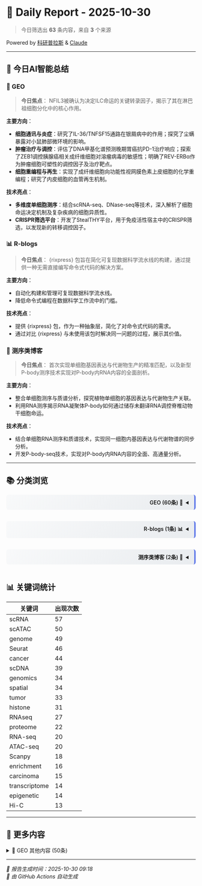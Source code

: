# 📅 Daily Report - 2025-10-30

> 今日筛选出 **63** 条内容，来自 **3** 个来源

<div class="powered-by-top">Powered by <a href="https://kyplus.de">科研普拉斯</a> & <a href="https://claude.ai">Claude</a></div>

---

## 🤖 今日AI智能总结

### 🧬 GEO

> **今日焦点**：
NFIL3被确认为决定ILC命运的关键转录因子，揭示了其在淋巴祖细胞分化中的核心作用。

**主要方向**：
*   **细胞通讯与炎症**：研究了IL-36/TNFSF15通路在银屑病中的作用；探究了尘螨暴露对小鼠肺部微环境的影响。
*   **肿瘤治疗与调控**：评估了DNA甲基化谱预测晚期胃癌抗PD-1治疗响应；探索了ZEB1调控胰腺癌相关成纤维细胞对溶瘤病毒的敏感性；明确了REV-ERBα作为肿瘤细胞可塑性的调控因子及治疗靶点。
*   **细胞重编程与再生**：实现了成纤维细胞向功能性视网膜色素上皮细胞的化学重编程；研究了内皮细胞的血管再生机制。

**技术亮点**：
*   **多维度单细胞测序**：结合scRNA-seq、DNase-seq等技术，深入解析了细胞命运决定机制及复杂疾病的细胞异质性。
*   **CRISPR筛选平台**：开发了StealTHY平台，用于免疫活性宿主中的CRISPR筛选，以发现新的转移调控因子。

### 📊 R-blogs

> **今日焦点**：
{rixpress} 包旨在简化可复现数据科学流水线的构建，通过提供一种无需直接编写命令式代码的解决方案。

**主要方向**：
*   自动化构建和管理可复现数据科学流水线。
*   降低命令式编程在数据科学工作流中的门槛。

**技术亮点**：
*   提供 {rixpress} 包，作为一种抽象层，简化了对命令式代码的需求。
*   通过对比 {rixpress} 与未使用该包时解决同一问题的过程，展示其价值。

### 🧪 测序类博客

> **今日焦点**：
首次实现单细胞基因表达与代谢物生产的精准匹配，以及新型P-body测序技术实现对P-body内RNA内容的全面剖析。

**主要方向**：
- 整合单细胞测序与质谱分析，探究植物单细胞的基因表达与代谢物生产关联。
- 利用RNA测序揭示RNA凝聚体P-body如何通过储存未翻译RNA调控脊椎动物干细胞命运。

**技术亮点**：
- 结合单细胞RNA测序和质谱技术，实现同一细胞内基因表达与代谢物谱的同步分析。
- 开发P-body-seq技术，实现对P-body内RNA内容的全面、高通量分析。

---

## 📚 分类浏览

<details>
<summary style="text-align: right; direction: rtl; padding: 10px 15px; background: linear-gradient(135deg, #f8f9fa 0%, #e9ecef 100%); border-right: 4px solid #667eea; font-weight: 600; cursor: pointer; margin: 15px 0; border-radius: 6px;">🧬 GEO (60条)</summary>

<div class="details-content" markdown="1">

#### 详细内容（前10条）

**1.** ⭐ **GSE289018 Comparative Single Cell RNA Sequencing of Notch2 and RBPJ-deficient mononuclear phagocyte cells and myeloid progenitors from the spleen and bone marrow**
- ✍️ **作者**：未知作者
- 🏷️ **关键词**：tumor、cancer、carcinoma、lymphoma、sequencing、RNAseq、single.cell、single-cell、scRNA、scDNA、scATAC、spatial、spatially、Visium、genome、proteome、metabolome、Seurat、Scanpy、epigenetic、epigenome、histone、enrichment、trajectory
- 📝 **描述**：Contributors : Jaba Gamrekelashvili ; Florian P LimbourgSeries Type : Expression profiling by high throughput sequencingOrganism : Mus musculusMononuclear phagocytes and their myeloid progenitors are critical in various homeostatic processes as well as immune responses. We employed single-cell RNA sequencing to investigate myeloid progenitors and mononuclear phagocytic cell subsets, including monocytes, splenic red pulp macrophages and dendritic cells in the spleen and in the bone marrow, with a...
- 🔗 [查看原文](http://www.ncbi.nlm.nih.gov/geo/query/acc.cgi?acc=GSE289018)

**2.** ⭐ **GSE309097 Dynamic neutrophil-keratinocyte communication network centered on IL-36/TNFSF15 responses characterizes inflammatory responses in generalized pustular psoriasis.**
- ✍️ **作者**：未知作者
- 🏷️ **关键词**：tumor、cancer、carcinoma、leukemia、Hi-C、scRNA、scDNA、scATAC、spatial、spatially、genome、genomics、proteome、proteomics、Seurat、Scanpy、methylation、histone、enrichment、clustering
- 📝 **描述**：Contributors : Johann E Gudjonsson ; Lam C TsoiSeries Type : Expression profiling by high throughput sequencingOrganism : Homo sapiensGeneralized pustular psoriasis (GPP) is a severe subtype of psoriasis characterized by epidermal neutrophil infiltration, often presenting as acute, potentially life-threatening flares. However, the characterization of the immune micro-environment in GPP lesions remains largely unknown. Here, we used single-cell RNA profiling to interrogate the transcriptomes of 6...
- 🔗 [查看原文](http://www.ncbi.nlm.nih.gov/geo/query/acc.cgi?acc=GSE309097)

**3.** ⭐ **GSE291317 The transcription factor NFIL3 is necessary and sufficient to specify the ILC fate in lymphoid progenitors [scRNA-seq]**
- ✍️ **作者**：未知作者
- 🏷️ **关键词**：tumor、cancer、carcinoma、RNA-seq、RNAseq、DNA-seq、ChIP-seq、ATAC-seq、scRNA、scDNA、scATAC、spatial、spatially、genome、genomics、transcriptome、transcriptomics、Scanpy、histone、enrichment
- 📝 **描述**：Contributors : Joseph Léger ; Eva Artano ; Delphine Coulais ; Naomie Belletoise ; Fadhloun Raoudha ; Devin Kenney ; Avinash Bhandoola ; Christelle HarlySeries Type : Expression profiling by high throughput sequencingOrganism : Mus musculusHelper innate lymphoid cells (ILC) play important functions in immunity and tissue homeostasis, but their development remains poorly understood. In this study, we identified NFIL3 as the earliest known requirement during ILC development. Forced expression of NF...
- 🔗 [查看原文](http://www.ncbi.nlm.nih.gov/geo/query/acc.cgi?acc=GSE291317)

**4.** ⭐ **GSE291316 The transcription factor NFIL3 is necessary and sufficient to specify the ILC fate in lymphoid progenitors [RNA-seq - Tox]**
- ✍️ **作者**：未知作者
- 🏷️ **关键词**：tumor、cancer、carcinoma、RNA-seq、RNAseq、DNA-seq、ChIP-seq、ATAC-seq、scRNA、scDNA、scATAC、spatial、spatially、genome、transcriptome、Seurat、Scanpy、histone、enrichment
- 📝 **描述**：Contributors : Joseph Léger ; Eva Artano ; Delphine Coulais ; Naomie Belletoise ; Fadhloun Raoudha ; Devin Kenney ; Avinash Bhandoola ; Christelle HarlySeries Type : Expression profiling by high throughput sequencingOrganism : Mus musculusHelper innate lymphoid cells (ILC) play important functions in immunity and tissue homeostasis, but their development remains poorly understood. In this study, we identified NFIL3 as the earliest known requirement during ILC development. Forced expression of NF...
- 🔗 [查看原文](http://www.ncbi.nlm.nih.gov/geo/query/acc.cgi?acc=GSE291316)

**5.** ⭐ **GSE291076 The transcription factor NFIL3 is necessary and sufficient to specify the ILC fate in lymphoid progenitors [RNA-seq - Il7rLT]**
- ✍️ **作者**：未知作者
- 🏷️ **关键词**：tumor、cancer、carcinoma、RNA-seq、RNAseq、DNA-seq、ChIP-seq、ATAC-seq、scRNA、scDNA、scATAC、spatial、spatially、genome、transcriptome、Seurat、Scanpy、histone、enrichment
- 📝 **描述**：Contributors : Joseph Léger ; Eva Artano ; Delphine Coulais ; Naomie Belletoise ; Fadhloun Raoudha ; Devin Kenney ; Avinash Bhandoola ; Christelle HarlySeries Type : Expression profiling by high throughput sequencingOrganism : Mus musculusHelper innate lymphoid cells (ILC) play important functions in immunity and tissue homeostasis, but their development remains poorly understood. In this study, we identified NFIL3 as the earliest known requirement during ILC development. Forced expression of NF...
- 🔗 [查看原文](http://www.ncbi.nlm.nih.gov/geo/query/acc.cgi?acc=GSE291076)

**6.** ⭐ **GSE291075 The transcription factor NFIL3 is necessary and sufficient to specify the ILC fate in lymphoid progenitors [RNA-seq - ex vivo, Nfil3]**
- ✍️ **作者**：未知作者
- 🏷️ **关键词**：tumor、cancer、carcinoma、RNA-seq、RNAseq、DNA-seq、ChIP-seq、ATAC-seq、scRNA、scDNA、scATAC、10x、spatial、spatially、genome、transcriptome、Scanpy、histone、enrichment
- 📝 **描述**：Contributors : Joseph Léger ; Eva Artano ; Delphine Coulais ; Naomie Belletoise ; Fadhloun Raoudha ; Devin Kenney ; Avinash Bhandoola ; Christelle HarlySeries Type : Expression profiling by high throughput sequencingOrganism : Mus musculusHelper innate lymphoid cells (ILC) play important functions in immunity and tissue homeostasis, but their development remains poorly understood. In this study, we identified NFIL3 as the earliest known requirement during ILC development. Forced expression of NF...
- 🔗 [查看原文](http://www.ncbi.nlm.nih.gov/geo/query/acc.cgi?acc=GSE291075)

**7.** ⭐ **GSE305511 DNA Methylation Profiles Predicting Response to Anti-PD-1-based Treatment in Patients with Advanced Gastric Cancer [Targeted Bisulfite-Seq]**
- ✍️ **作者**：未知作者
- 🏷️ **关键词**：cancer、RNA-seq、RNAseq、DNA-seq、ATAC-seq、Hi-C、scRNA、scDNA、scATAC、spatial、genome、genomics、proteome、proteomics、epigenetic、epigenome、methylation、histone
- 📝 **描述**：Contributors : Wei Tang ; Zhixiong WangSeries Type : Methylation profiling by high throughput sequencingOrganism : Homo sapiensImmunotherapy has shown promise in treating gastric cancer, but predicting patient response remains challenging. In this study, DNA methylation levels at 20 specific CpG probes were measured in 69 tumor samples using targeted bisulfite sequencing (TBS). These CpG probes, previously identified as highly predictive of treatment response, were used to construct and validate...
- 🔗 [查看原文](http://www.ncbi.nlm.nih.gov/geo/query/acc.cgi?acc=GSE305511)

**8.** ⭐ **GSE291319 The transcription factor NFIL3 is necessary and sufficient to specify the ILC fate in lymphoid progenitors [DNase-seq]**
- ✍️ **作者**：未知作者
- 🏷️ **关键词**：tumor、cancer、carcinoma、RNA-seq、RNAseq、DNA-seq、ChIP-seq、ATAC-seq、scRNA、scDNA、scATAC、spatial、spatially、genome、transcriptome、Scanpy、histone、enrichment
- 📝 **描述**：Contributors : Joseph Léger ; Eva Artano ; Delphine Coulais ; Naomie Belletoise ; Fadhloun Raoudha ; Devin Kenney ; Avinash Bhandoola ; Christelle HarlySeries Type : Genome binding/occupancy profiling by high throughput sequencingOrganism : Mus musculusHelper innate lymphoid cells (ILC) play important functions in immunity and tissue homeostasis, but their development remains poorly understood. In this study, we identified NFIL3 as the earliest known requirement during ILC development. Forced ex...
- 🔗 [查看原文](http://www.ncbi.nlm.nih.gov/geo/query/acc.cgi?acc=GSE291319)

**9.** ⭐ **GSE300531 A Single-cell Transcriptomic Profiling Reveals the Effects of Chronic House Dust Mite Exposure on the Murine Lung Microenvironment**
- ✍️ **作者**：未知作者
- 🏷️ **关键词**：tumor、cancer、single.cell、single-cell、scRNA、scATAC、Visium、genome、genomics、transcriptome、transcriptomics、proteome、epigenetic、epigenome、histone、enrichment、clustering
- 📝 **描述**：Contributors : Han Chang ; Chanond A Nasamran ; Scott Herdman ; Maripat Corr ; Kathleen M Fisch ; Nicholas Webster ; Eyal Raz ; Samuel BertinSeries Type : Expression profiling by high throughput sequencingOrganism : Mus musculusHouse dust mite (HDM) is a common environmental aeroallergen linked to the development of allergic airway inflammation and asthma. While the effects of acute HDM exposure on T helper 2 (Th2)-driven allergic responses and pulmonary eosinophilia are well established in muri...
- 🔗 [查看原文](http://www.ncbi.nlm.nih.gov/geo/query/acc.cgi?acc=GSE300531)

**10.** ⭐ **GSE290358 ZEB1, a novel Junctional Adhesion Molecule A regulator, impacts sensitivity of pancreatic cancer-associated fibroblasts to oncolytic reovirus**
- ✍️ **作者**：未知作者
- 🏷️ **关键词**：tumor、cancer、oncology、Hi-C、single.cell、single-cell、scRNA、scDNA、scATAC、spatial、spatially、Visium、genome、genomics、Seurat、Scanpy、histone
- 📝 **描述**：Contributors : Dam Nicole ; Harryvan Tom J. ; Dang Hao ; Ioannidis Gavriil ; Schmierer Bernhard ; Haawinkels Lukas J.A.C. ; Kemp VeraSeries Type : OtherOrganism : Homo sapiensOncolytic virus (OV) therapy is a promising treatment for various tumors. However, in pancreatic ductal adenocarcinoma (PDAC), the high abundance of cancer-associated fibroblasts (CAFs) can limit OV therapy efficacy by impairing viral spread and anti-tumor immunity. We have previously shown that oncolytic reovirus infection...
- 🔗 [查看原文](http://www.ncbi.nlm.nih.gov/geo/query/acc.cgi?acc=GSE290358)

> 💡 该来源还有 50 条内容，详见 [文末](#更多-geo)

</div>

</details>

<details>
<summary style="text-align: right; direction: rtl; padding: 10px 15px; background: linear-gradient(135deg, #f8f9fa 0%, #e9ecef 100%); border-right: 4px solid #667eea; font-weight: 600; cursor: pointer; margin: 15px 0; border-radius: 6px;">📊 R-blogs (1条)</summary>

<div class="details-content" markdown="1">

#### 详细内容（全部1条）

**1.** ⭐ **Of course, someone has to write imperative code to build reproducible data science pipelines. It doesn’t have to be you.**
- ✍️ **作者**：未知作者
- 🏷️ **关键词**：scRNA、scDNA、scATAC、spatial、Seurat、Scanpy、histone
- 📝 **描述**：Last time I quickly introduced my latest package, {rixpress}, but I think that to really understand what {rixpress} brings to the table, one needs to solve the same problem without it. And incidentally, I think that this exercise also show... Continue reading: Of course, someone has to write imperative code to build reproducible data science pipelines. It doesn’t have to be you.
- 🔗 [查看原文](https://www.r-bloggers.com/2025/10/of-course-someone-has-to-write-imperative-code-to-build-reproducible-data-science-pipelines-it-doesnt-have-to-be-you/)


</div>

</details>

<details>
<summary style="text-align: right; direction: rtl; padding: 10px 15px; background: linear-gradient(135deg, #f8f9fa 0%, #e9ecef 100%); border-right: 4px solid #667eea; font-weight: 600; cursor: pointer; margin: 15px 0; border-radius: 6px;">🧪 测序类博客 (2条)</summary>

<div class="details-content" markdown="1">

#### 详细内容（全部2条）

**1.** ⭐ **Matching gene expression to metabolite production in single plant cells**
- ✍️ **作者**：未知作者
- 🏷️ **关键词**：single.cell、genome、genomics、histone
- 📝 **描述**：Researchers combined single-cell RNA sequencing with mass spectrometry to analyze gene expression and metabolite profiles in the same plant cell, offering new insights into...
- 🔗 [查看原文](https://www.rna-seqblog.com/matching-gene-expression-to-metabolite-production-in-single-plant-cells/)

**2.** **P-body-seq permits comprehensive profiling of P-body contents**
- ✍️ **作者**：未知作者
- 🏷️ **关键词**：Hi-C
- 📝 **描述**：Researchers used RNA sequencing to show how RNA condensates called P-bodies control stem cell fate by storing untranslated RNAs that guide developmental decisions across vertebrate species..
- 🔗 [查看原文](https://www.rna-seqblog.com/p-body-seq-permits-comprehensive-profiling-of-p-body-contents/)


</div>

</details>

## 📊 关键词统计

| 关键词 | 出现次数 |
|--------|----------|
| scRNA | 57 |
| scATAC | 50 |
| genome | 49 |
| Seurat | 46 |
| cancer | 44 |
| scDNA | 39 |
| genomics | 34 |
| spatial | 34 |
| tumor | 33 |
| histone | 31 |
| RNAseq | 27 |
| proteome | 22 |
| RNA-seq | 20 |
| ATAC-seq | 20 |
| Scanpy | 18 |
| enrichment | 16 |
| carcinoma | 15 |
| transcriptome | 14 |
| epigenetic | 14 |
| Hi-C | 13 |

---

## 📎 更多内容

<details>
<summary><a name="更多-geo"></a>🧬 GEO 其他内容 (50条)</summary>

<div class="details-content" markdown="1">

- [GSE308109 Comparative transcriptomics as a key to understanding the adaptation mechanisms of Baikal sculpins to the deep-water habitat](http://www.ncbi.nlm.nih.gov/geo/query/acc.cgi?acc=GSE308109)
- [GSE309549 Transcriptional dysregulation in the spinal cord of SCA3 provides insights into disease mechanisms [KO_RNAseq]](http://www.ncbi.nlm.nih.gov/geo/query/acc.cgi?acc=GSE309549)
- [GSE309548 Transcriptional dysregulation in the spinal cord of SCA3 provides insights into disease mechanisms [Human_RNAseq]](http://www.ncbi.nlm.nih.gov/geo/query/acc.cgi?acc=GSE309548)
- [GSE296122 Complex DNA Structural Variant on Chromosome 2 in a Pediatric Patient with  Development Delay and Congenital Malformation](http://www.ncbi.nlm.nih.gov/geo/query/acc.cgi?acc=GSE296122)
- [GSE272716 mTORC1 controls ILC2 activation and allergic lung inflammation through NMUR1-mediated neuronal regulation [WT-KO ILC2s RNA-seq]](http://www.ncbi.nlm.nih.gov/geo/query/acc.cgi?acc=GSE272716)
- [GSE295844 Circadian regulator REV-ERBα is a master regulator of tumor lineage plasticity and an effective therapeutic target [ChIP-Seq]](http://www.ncbi.nlm.nih.gov/geo/query/acc.cgi?acc=GSE295844)
- [GSE287517 Chemical reprogramming of fibroblasts into functional retinal pigment epithelium cells (scRNA-seq)](http://www.ncbi.nlm.nih.gov/geo/query/acc.cgi?acc=GSE287517)
- [GSE287516 Chemical reprogramming of fibroblasts into functional retinal pigment epithelium cells (RNA-seq)](http://www.ncbi.nlm.nih.gov/geo/query/acc.cgi?acc=GSE287516)
- [GSE268044 StealTHY: enabling CRISPR-Cas9 screens in immunocompetent hosts to expose concealed metastatic regulators [single-end]](http://www.ncbi.nlm.nih.gov/geo/query/acc.cgi?acc=GSE268044)
- [GSE276674 Vascular regeneration with adenovirally reprogrammed endothelial cells and their long-term neovascularization effects](http://www.ncbi.nlm.nih.gov/geo/query/acc.cgi?acc=GSE276674)
- [GSE306157 Distinct miRNA profiles in human amniotic tissue and its vesicular and non-vesicular secretome](http://www.ncbi.nlm.nih.gov/geo/query/acc.cgi?acc=GSE306157)
- [GSE295843 Circadian regulator REV-ERBα is a master regulator of tumor lineage plasticity and an effective therapeutic target. [ATAC-Seq]](http://www.ncbi.nlm.nih.gov/geo/query/acc.cgi?acc=GSE295843)
- [GSE295834 Circadian regulator REV-ERBα is a master regulator of tumor lineage plasticity and an effective therapeutic target [RNA-Seq]](http://www.ncbi.nlm.nih.gov/geo/query/acc.cgi?acc=GSE295834)
- [GSE231432 HSC-derived exosomal miR-122- 5p inhibits EMT and fibrosis of intrahepatic biliary epithelial cells to alleviate primary biliary cholangitis](http://www.ncbi.nlm.nih.gov/geo/query/acc.cgi?acc=GSE231432)
- [GSE305240 DNA Methylation Profiles Predicting Response to Anti-PD-1-based Treatment in Patients with Advanced Gastric Cancer](http://www.ncbi.nlm.nih.gov/geo/query/acc.cgi?acc=GSE305240)
- [GSE290046 PolyA RNA seq of human glioblastoma cells treated with a pool of 11 miRNAs in vitro and in vivo (orthotopic tumors in mice)](http://www.ncbi.nlm.nih.gov/geo/query/acc.cgi?acc=GSE290046)
- [GSE268588 StealTHY: enabling CRISPR-Cas9 screens in immunocompetent hosts to expose concealed metastatic regulators [CRISPR]](http://www.ncbi.nlm.nih.gov/geo/query/acc.cgi?acc=GSE268588)
- [GSE268045 StealTHY: enabling CRISPR-Cas9 screens in immunocompetent hosts to expose concealed metastatic regulators [paired-end]](http://www.ncbi.nlm.nih.gov/geo/query/acc.cgi?acc=GSE268045)
- [GSE291321 The transcription factor NFIL3 is necessary and sufficient to specify the ILC fate in lymphoid progenitors [CUT&RUN]](http://www.ncbi.nlm.nih.gov/geo/query/acc.cgi?acc=GSE291321)
- [GSE291077 The transcription factor NFIL3 is necessary and sufficient to specify the ILC fate in lymphoid progenitors](http://www.ncbi.nlm.nih.gov/geo/query/acc.cgi?acc=GSE291077)
- [GSE245593 Trastuzumab Priming on aggregate formation, Intracellular signaling, and the Tumor Microenvironment​](http://www.ncbi.nlm.nih.gov/geo/query/acc.cgi?acc=GSE245593)
- [GSE309535 Transcriptional dysregulation in the spinal cord of SCA3 provides insights into disease mechanisms](http://www.ncbi.nlm.nih.gov/geo/query/acc.cgi?acc=GSE309535)
- [GSE300862 Protein Kinase Cι dictates tumor trajectory, cell state plasticity and immune surveillance in lung adenocarcinoma](http://www.ncbi.nlm.nih.gov/geo/query/acc.cgi?acc=GSE300862)
- [GSE304666 Transcriptomic profiling of meningiomas reveals SMARCB1 mutation-driven immunosuppression via IL-17/CSF1 axis](http://www.ncbi.nlm.nih.gov/geo/query/acc.cgi?acc=GSE304666)
- [GSE237171 To investigate role of bile acids in modulating regulatory T cell phenotype under cholestatic conditions](http://www.ncbi.nlm.nih.gov/geo/query/acc.cgi?acc=GSE237171)
- [GSE296766 A Y-linked duplication of anti-Mullerian hormone is the sex determination gene in threespine stickleback](http://www.ncbi.nlm.nih.gov/geo/query/acc.cgi?acc=GSE296766)
- [GSE287785 Chemical reprogramming of fibroblasts into functional retinal pigment epithelium cells (cut&tag)](http://www.ncbi.nlm.nih.gov/geo/query/acc.cgi?acc=GSE287785)
- [GSE286875 Improved spike-in normalization clarifies the relationship between active histone modifications and transcription](http://www.ncbi.nlm.nih.gov/geo/query/acc.cgi?acc=GSE286875)
- [GSE272521 mTORC1 controls ILC2 activation and allergic lung inflammation through NMUR1-mediated neuronal regulation](http://www.ncbi.nlm.nih.gov/geo/query/acc.cgi?acc=GSE272521)
- [GSE308392 Transcription-Replication Conflict Resolution by Nuclear RNA Interference [dRNH ChIP-seq]](http://www.ncbi.nlm.nih.gov/geo/query/acc.cgi?acc=GSE308392)
- [GSE302208 Regional encoding of enteric nervous system responses to microbiota and type 2 inflammation [Neuron SmartSeq2]](http://www.ncbi.nlm.nih.gov/geo/query/acc.cgi?acc=GSE302208)
- [GSE302051 Regional encoding of enteric nervous system responses to microbiota and type 2 inflammation [10xPerturbSeq]](http://www.ncbi.nlm.nih.gov/geo/query/acc.cgi?acc=GSE302051)
- [GSE279715 CD94 deficiency or blockade unleashes the anti-tumor immunity in mice and humanized murine models](http://www.ncbi.nlm.nih.gov/geo/query/acc.cgi?acc=GSE279715)
- [GSE278847 Transcription-Replication Conflict Resolution by Nuclear RNA Interference [H2AX ChIP-seq]](http://www.ncbi.nlm.nih.gov/geo/query/acc.cgi?acc=GSE278847)
- [GSE278840 Transcription-Replication Conflict Resolution by Nuclear RNA Interference [Ago1 ChIP-seq]](http://www.ncbi.nlm.nih.gov/geo/query/acc.cgi?acc=GSE278840)
- [GSE278836 Transcription-Replication Conflict Resolution by Nuclear RNA Interference [GLOE-seq]](http://www.ncbi.nlm.nih.gov/geo/query/acc.cgi?acc=GSE278836)
- [GSE308593 Loss of Twist impairs tentacle development and induces epithelial neoplasia in the sea anemone Nematostella vectensis](http://www.ncbi.nlm.nih.gov/geo/query/acc.cgi?acc=GSE308593)
- [GSE301963 Regional encoding of enteric nervous system responses to microbiota and type 2 inflammation [10xGermfree]](http://www.ncbi.nlm.nih.gov/geo/query/acc.cgi?acc=GSE301963)
- [GSE298454 In Vivo Imaging Reveals Exosome-Mediated Intercellular Communication in Lens Development](http://www.ncbi.nlm.nih.gov/geo/query/acc.cgi?acc=GSE298454)
- [GSE280677 Transcriptomic profile of IL-10-producing B cells (B10) in response to IL-2 signal in vitro](http://www.ncbi.nlm.nih.gov/geo/query/acc.cgi?acc=GSE280677)
- [GSE278849 Transcription-Replication Conflict Resolution by Nuclear RNA Interference [sRNA-seq]](http://www.ncbi.nlm.nih.gov/geo/query/acc.cgi?acc=GSE278849)
- [GSE278843 Transcription-Replication Conflict Resolution by Nuclear RNA Interference [Ago1-RIP-seq]](http://www.ncbi.nlm.nih.gov/geo/query/acc.cgi?acc=GSE278843)
- [GSE278839 Transcription-Replication Conflict Resolution by Nuclear RNA Interference [RNA-seq]](http://www.ncbi.nlm.nih.gov/geo/query/acc.cgi?acc=GSE278839)
- [GSE278837 Transcription-Replication Conflict Resolution by Nuclear RNA Interference [PRO-seq]](http://www.ncbi.nlm.nih.gov/geo/query/acc.cgi?acc=GSE278837)
- [GSE297273 Imaginal discs produce neuropeptide-like precursor 1 to alleviate ER stress in response to warm temperatures](http://www.ncbi.nlm.nih.gov/geo/query/acc.cgi?acc=GSE297273)
- [GSE278850 Transcription-Replication Conflict Resolution by Nuclear RNA Interference](http://www.ncbi.nlm.nih.gov/geo/query/acc.cgi?acc=GSE278850)
- [GSE261899 v-ATPase-mediated buffering of mitochondrial dysfunction](http://www.ncbi.nlm.nih.gov/geo/query/acc.cgi?acc=GSE261899)
- [GSE290047 small RNA seq of patient-derived glioma cells (GBM1,GBM2, GG3)](http://www.ncbi.nlm.nih.gov/geo/query/acc.cgi?acc=GSE290047)
- [GSE283429 Changes in Muscularis Macrophage Populations in Diabetes](http://www.ncbi.nlm.nih.gov/geo/query/acc.cgi?acc=GSE283429)
- [GSE279858 Gene expression profile on dermal fibroblasts treated with melanocortin compounds](http://www.ncbi.nlm.nih.gov/geo/query/acc.cgi?acc=GSE279858)

</div>

</details>

---

*📅 报告生成时间：2025-10-30 09:18*  
*🤖 由 GitHub Actions 自动生成*